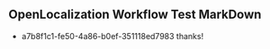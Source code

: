 ## OpenLocalization Workflow Test MarkDown
* a7b8f1c1-fe50-4a86-b0ef-351118ed7983 thanks!

<!--HONumber=Jul16_HO2-->


